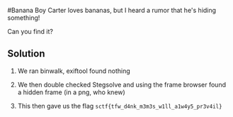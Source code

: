 #Banana Boy
Carter loves bananas, but I heard a rumor that he's hiding something!

Can you find it?

## Solution
1. We ran binwalk, exiftool found nothing

2. We then double checked Stegsolve and using the frame browser found a hidden frame (in a png, who knew)

3. This then gave us the flag `sctf{tfw_d4nk_m3m3s_w1ll_a1w4y5_pr3v4il}`

